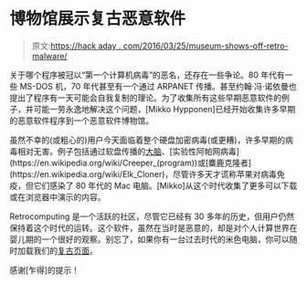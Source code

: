# 博物馆展示复古恶意软件

> 原文:[https://hack aday . com/2016/03/25/museum-shows-off-retro-malware/](https://hackaday.com/2016/03/25/museum-shows-off-retro-malware/)

关于哪个程序被冠以“第一个计算机病毒”的恶名，还存在一些争论。80 年代有一些 MS-DOS 机，70 年代甚至有一个通过 ARPANET 传播。甚至约翰·冯·诺依曼也提出了程序有一天可能会自我复制的理论。为了收集所有这些早期恶意软件的例子，并可能一劳永逸地解决这个问题，[Mikko Hypponen]已经开始收集许多早期的恶意软件程序到一个恶意软件博物馆。

虽然不幸的(或粗心的)用户今天面临着整个硬盘加密病毒(或更糟)，许多早期的病毒相对无害。例子包括通过软盘传播的[大脑](https://en.wikipedia.org/wiki/Brain_(computer_virus))、[实验性阿帕网病毒](https://en.wikipedia.org/wiki/Creeper_(program))或[麋鹿克隆者](https://en.wikipedia.org/wiki/Elk_Cloner)，尽管许多天才谎称苹果对病毒免疫，但它们感染了 80 年代的 Mac 电脑。[Mikko]从这个时代收集了更多可以下载或在浏览器中演示的内容。

Retrocomputing 是一个活跃的社区，尽管它已经有 30 多年的历史，但用户仍然保持着这个时代的运转。这个软件，虽然在当时是恶意的，却是对个人计算世界在婴儿期的一个很好的观察。别忘了，如果你有一台过去时代的米色电脑，你可以随时加载我们的[复古页面](http://retro.hackaday.com/)。

感谢[乍得]的提示！